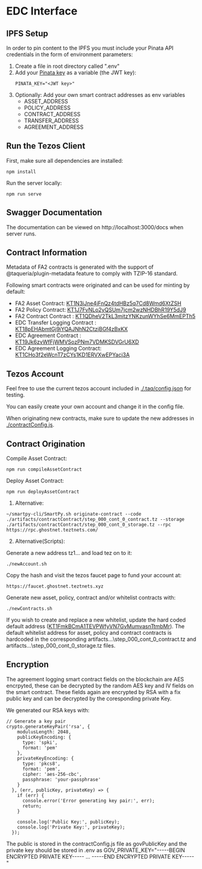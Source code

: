 # EDC Interface

## IPFS Setup

In order to pin content to the IPFS you must include your Pinata API credentials in the form of environment parameters:

1. Create a file in root directory called ".env"
2. Add your [Pinata key](https://knowledge.pinata.cloud/en/articles/6191471-how-to-create-an-pinata-api-key) as a variable (the JWT key):
   ```
   PINATA_KEY="<JWT key>"
   ```
3. Optionally: Add your own smart contract addresses as env variables
   - ASSET_ADDRESS
   - POLICY_ADDRESS
   - CONTRACT_ADDRESS
   - TRANSFER_ADDRESS
   - AGREEMENT_ADDRESS

## Run the Tezos Client

First, make sure all dependencies are installed:

```
npm install
```

Run the server locally:

```
npm run serve
```

## Swagger Documentation

The documentation can be viewed on http://localhost:3000/docs when server runs.

## Contract Information

Metadata of FA2 contracts is generated with the support of @taqueria/plugin-metadata feature to comply with TZIP-16 standard.

Following smart contracts were originated and can be used for minting by default:

- FA2 Asset Contract: [KT1N3iJne4jFnQz4tdHBz5q7Cd8Wmd6XtZSH](https://better-call.dev/ghostnet/KT1N3iJne4jFnQz4tdHBz5q7Cd8Wmd6XtZSH/tokens)
- FA2 Policy Contract: [KT1J7FvNLo2yQSUm7jcm2wzNHDBhR19Y5dJ9](https://better-call.dev/ghostnet/KT1J7FvNLo2yQSUm7jcm2wzNHDBhR19Y5dJ9/tokens)
- FA2 Contract Contract : [KT1QDheV2TkL3mitzYNKzunWYhSe6MmEPTh5](https://better-call.dev/ghostnet/KT1QDheV2TkL3mitzYNKzunWYhSe6MmEPTh5/tokens)
- EDC Transfer Logging Contract : [KT18pEHAbmtGj9iYQAJNhN2CtzjBGf4zBxKX](https://better-call.dev/ghostnet/KT18pEHAbmtGj9iYQAJNhN2CtzjBGf4zBxKX/operations)
- EDC Agreement Contract : [KT19Jk6zvWfFjWMVSozPNm7VDMKSDVGrU6XD](https://better-call.dev/ghostnet/KT19Jk6zvWfFjWMVSozPNm7VDMKSDVGrU6XD/operations)
- EDC Agreement Logging Contract: [KT1CHo3f2eWcnT7zCYs1KD1ERVXwEPYacj3A](https://better-call.dev/ghostnet/KT1CHo3f2eWcnT7zCYs1KD1ERVXwEPYacj3A/operations)

## Tezos Account

Feel free to use the current tezos account included in [./.taq/config.json](./.taq/config.json) for testing.

You can easily create your own account and change it in the config file.

When originating new contracts, make sure to update the new addresses in [./contractConfig.js](./contractConfig.js).

## Contract Origination

Compile Asset Contract:

```
npm run compileAssetContract
```

Deploy Asset Contract:

```
npm run deployAssetContract
```

1. Alternative:

```
~/smartpy-cli/SmartPy.sh originate-contract --code ./artifacts/contractContract/step_000_cont_0_contract.tz --storage ./artifacts/contractContract/step_000_cont_0_storage.tz --rpc https://rpc.ghostnet.teztnets.com/

```

2. Alternative(Scripts):

Generate a new address tz1... and load tez on to it:
```
./newAccount.sh 
```
Copy the hash and visit the tezos faucet page to fund your account at:
```
https://faucet.ghostnet.teztnets.xyz 
```
Generate new asset, policy, contract and/or whitelist contracts with:
```
./newContracts.sh 
```

If you wish to create and replace a new whitelist, update the hard coded default address ([KT1FmkBCmA1TEVPWfyVN7GvMumvasnTtmbMr](https://better-call.dev/ghostnet/KT1FmkBCmA1TEVPWfyVN7GvMumvasnTtmbMr/operations)). The default whitelist address for asset, policy and contract contracts is hardcoded in the corresponding artifacts\...\step_000_cont_0_contract.tz and artifacts\...\step_000_cont_0_storage.tz files.

## Encryption

The agreement logging smart contract fields on the blockchain are AES encrpyted, these can be decrypted by the random AES key and IV fields on the smart contract. These fields again are encrypted by RSA with a fix public key and can be decrypted by the coresponding private Key. 

We generated our RSA keys with: 

```
// Generate a key pair
crypto.generateKeyPair('rsa', {
    modulusLength: 2048,
    publicKeyEncoding: {
      type: 'spki',
      format: 'pem'
    },
    privateKeyEncoding: {
      type: 'pkcs8',
      format: 'pem',
      cipher: 'aes-256-cbc',
      passphrase: 'your-passphrase'
    }
  }, (err, publicKey, privateKey) => {
    if (err) {
      console.error('Error generating key pair:', err);
      return;
    }
  
    console.log('Public Key:', publicKey);
    console.log('Private Key:', privateKey);
  });
```

The public is stored in the contractConfig.js file as govPublicKey and the private key should be stored in .env as GOV_PRIVATE_KEY="-----BEGIN ENCRYPTED PRIVATE KEY-----
...
-----END ENCRYPTED PRIVATE KEY-----"
